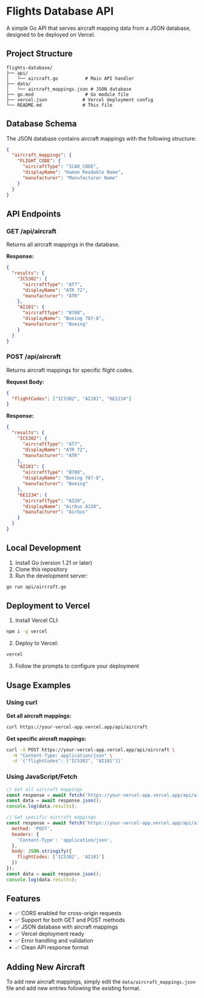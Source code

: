 # Flights Database API

A simple Go API that serves aircraft mapping data from a JSON database, designed to be deployed on Vercel.

## Project Structure

```
flights-database/
├── api/
│   └── aircraft.go          # Main API handler
├── data/
│   └── aircraft_mappings.json # JSON database
├── go.mod                   # Go module file
├── vercel.json             # Vercel deployment config
└── README.md               # This file
```

## Database Schema

The JSON database contains aircraft mappings with the following structure:

```json
{
  "aircraft_mappings": {
    "FLIGHT_CODE": {
      "aircraftType": "ICAO_CODE",
      "displayName": "Human Readable Name",
      "manufacturer": "Manufacturer Name"
    }
  }
}
```

## API Endpoints

### GET /api/aircraft

Returns all aircraft mappings in the database.

**Response:**
```json
{
  "results": {
    "IC5302": {
      "aircraftType": "AT7",
      "displayName": "ATR 72",
      "manufacturer": "ATR"
    },
    "AI101": {
      "aircraftType": "B788",
      "displayName": "Boeing 787-8",
      "manufacturer": "Boeing"
    }
  }
}
```

### POST /api/aircraft

Returns aircraft mappings for specific flight codes.

**Request Body:**
```json
{
  "flightCodes": ["IC5302", "AI101", "6E1234"]
}
```

**Response:**
```json
{
  "results": {
    "IC5302": {
      "aircraftType": "AT7",
      "displayName": "ATR 72",
      "manufacturer": "ATR"
    },
    "AI101": {
      "aircraftType": "B788",
      "displayName": "Boeing 787-8",
      "manufacturer": "Boeing"
    },
    "6E1234": {
      "aircraftType": "A320",
      "displayName": "Airbus A320",
      "manufacturer": "Airbus"
    }
  }
}
```

## Local Development

1. Install Go (version 1.21 or later)
2. Clone this repository
3. Run the development server:

```bash
go run api/aircraft.go
```

## Deployment to Vercel

1. Install Vercel CLI:
```bash
npm i -g vercel
```

2. Deploy to Vercel:
```bash
vercel
```

3. Follow the prompts to configure your deployment

## Usage Examples

### Using curl

**Get all aircraft mappings:**
```bash
curl https://your-vercel-app.vercel.app/api/aircraft
```

**Get specific aircraft mappings:**
```bash
curl -X POST https://your-vercel-app.vercel.app/api/aircraft \
  -H "Content-Type: application/json" \
  -d '{"flightCodes": ["IC5302", "AI101"]}'
```

### Using JavaScript/Fetch

```javascript
// Get all aircraft mappings
const response = await fetch('https://your-vercel-app.vercel.app/api/aircraft');
const data = await response.json();
console.log(data.results);

// Get specific aircraft mappings
const response = await fetch('https://your-vercel-app.vercel.app/api/aircraft', {
  method: 'POST',
  headers: {
    'Content-Type': 'application/json',
  },
  body: JSON.stringify({
    flightCodes: ['IC5302', 'AI101']
  })
});
const data = await response.json();
console.log(data.results);
```

## Features

- ✅ CORS enabled for cross-origin requests
- ✅ Support for both GET and POST methods
- ✅ JSON database with aircraft mappings
- ✅ Vercel deployment ready
- ✅ Error handling and validation
- ✅ Clean API response format

## Adding New Aircraft

To add new aircraft mappings, simply edit the `data/aircraft_mappings.json` file and add new entries following the existing format. 